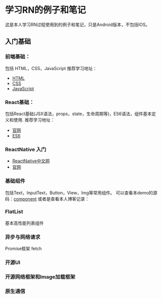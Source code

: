 # 学习RN的例子和笔记
这是本人学习RN过程使用到的例子和笔记，只是Android版本，不包括IOS。
## 入门基础

### 前端基础：
包括 HTML，CSS，JavaScript
推荐学习地址：
* [HTML](http://www.w3school.com.cn/tags/tag_comment.asp)
* [CSS](http://www.w3school.com.cn/css/index.asp)
* [JavaScript](https://developer.mozilla.org/zh-CN/docs/Web/JavaScript/Guide)
### React基础：
包括React基础(JSX语法，props，state，生命周期等)，ES6语法，组件基本定义和使用.
推荐学习地址：
* [官网](https://reactjs.org/docs/hello-world.html)
* [ES6](http://es6.ruanyifeng.com/#README)
### ReactNative 入门
* [ReactNative中文网](https://reactnative.cn)
* [官网](http://facebook.github.io/react-native/docs/getting-started.html)

### 基础组件
包括Text，InputText，Button，View，Img等常用组件。
可以查看本demo的源码：[component](https://github.com/liweijieok/ReactNativeDemo/tree/master/js/component)
或者是查看本人博客记录：

### FlatList
基本高性能列表组件

### 异步与网络请求
Promise框架
fetch
### 开源UI

### 开源网络框架和Image加载框架

### 原生通信

